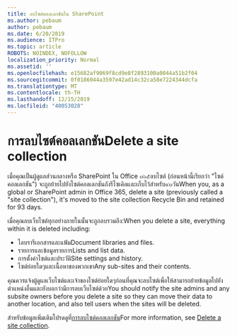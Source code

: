```yaml
---
title: ลบไซต์คอลเลกชันใน SharePoint
ms.author: pebaum
author: pebaum
ms.date: 6/20/2019
ms.audience: ITPro
ms.topic: article
ROBOTS: NOINDEX, NOFOLLOW
localization_priority: Normal
ms.assetid: ''
ms.openlocfilehash: e15682af9069f8cd9e8f2893100a0044a51b2f04
ms.sourcegitcommit: 0f0186044a3597e42ad14c32ca58e7224344dcfa
ms.translationtype: MT
ms.contentlocale: th-TH
ms.lasthandoff: 12/15/2019
ms.locfileid: "40053028"
---
```

# <a name="delete-a-site-collection"></a><span data-ttu-id="5e4b8-102">การลบไซต์คอลเลกชัน</span><span class="sxs-lookup"><span data-stu-id="5e4b8-102">Delete a site collection</span></span>

<span data-ttu-id="5e4b8-103">เมื่อคุณเป็นผู้ดูแลส่วนกลางหรือ SharePoint ใน Office ๓๖๕ลบไซต์ (ก่อนหน้านี้เรียกว่า "ไซต์คอลเลกชัน") จะถูกย้ายไปยังไซต์คอลเลกชันถังรีไซเคิลและเก็บไว้สำหรับ๙๓วัน</span><span class="sxs-lookup"><span data-stu-id="5e4b8-103">When you, as a global or SharePoint admin in Office 365, delete a site (previously called a "site collection"), it's moved to the site collection Recycle Bin and retained for 93 days.</span></span> 

<span data-ttu-id="5e4b8-104">เมื่อคุณลบเว็บไซต์ทุกอย่างภายในนั้นจะถูกลบรวมถึง:</span><span class="sxs-lookup"><span data-stu-id="5e4b8-104">When you delete a site, everything within it is deleted including:</span></span>

- <span data-ttu-id="5e4b8-105">ไลบรารีเอกสารและแฟ้ม</span><span class="sxs-lookup"><span data-stu-id="5e4b8-105">Document libraries and files.</span></span>
- <span data-ttu-id="5e4b8-106">รายการและข้อมูลรายการ</span><span class="sxs-lookup"><span data-stu-id="5e4b8-106">Lists and list data.</span></span>
- <span data-ttu-id="5e4b8-107">การตั้งค่าไซต์และประวัติ</span><span class="sxs-lookup"><span data-stu-id="5e4b8-107">Site settings and history.</span></span>
- <span data-ttu-id="5e4b8-108">ไซต์ย่อยใดๆและเนื้อหาของพวกเขา</span><span class="sxs-lookup"><span data-stu-id="5e4b8-108">Any sub-sites and their contents.</span></span>

<span data-ttu-id="5e4b8-109">คุณควรแจ้งผู้ดูแลเว็บไซต์และเจ้าของไซต์ย่อยใดๆก่อนที่คุณจะลบไซต์เพื่อให้สามารถย้ายข้อมูลไปยังตำแหน่งอื่นและยังบอกว่ามีการลบเว็บไซต์ด้วย</span><span class="sxs-lookup"><span data-stu-id="5e4b8-109">You should notify the site admins and any subsite owners before you delete a site so they can move their data to another location, and also tell users when the sites will be deleted.</span></span> 

<span data-ttu-id="5e4b8-110">สำหรับข้อมูลเพิ่มเติมโปรดดูที่[การลบไซต์คอลเลกชัน](https://docs.microsoft.com/sharepoint/delete-site-collection)</span><span class="sxs-lookup"><span data-stu-id="5e4b8-110">For more information, see [Delete a site collection](https://docs.microsoft.com/sharepoint/delete-site-collection).</span></span> 